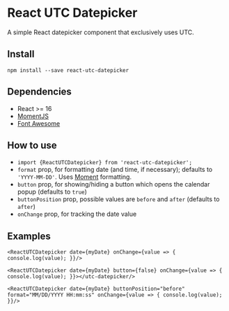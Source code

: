 # React UTC Datepicker
A simple React datepicker component that exclusively uses UTC.

## Install
`npm install --save react-utc-datepicker`

## Dependencies
* React >= 16
* [MomentJS](http://momentjs.com)
* [Font Awesome](http://fontawesome.io)

## How to use
* `import {ReactUTCDatepicker} from 'react-utc-datepicker';`
* `format` prop, for formatting date (and time, if necessary); defaults to `'YYYY-MM-DD'`. Uses [Moment](http://momentjs.com/docs/#/displaying/format/) formatting.
* `button` prop, for showing/hiding a button which opens the calendar popup (defaults to `true`)
* `buttonPosition` prop, possible values are `before` and `after` (defaults to `after`)
* `onChange` prop, for tracking the date value

## Examples
```
<ReactUTCDatepicker date={myDate} onChange={value => { console.log(value); }}/>
```
```
<ReactUTCDatepicker date={myDate} button={false} onChange={value => { console.log(value); }}></utc-datepicker/>
```
```
<ReactUTCDatepicker date={myDate} buttonPosition="before" format="MM/DD/YYYY HH:mm:ss" onChange={value => { console.log(value); }}/>
```
